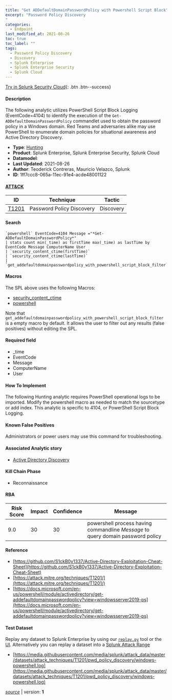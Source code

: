 ```yaml
---
title: "Get ADDefaultDomainPasswordPolicy with Powershell Script Block"
excerpt: "Password Policy Discovery
"
categories:
  - Endpoint
last_modified_at: 2021-08-26
toc: true
toc_label: ""
tags:
  - Password Policy Discovery
  - Discovery
  - Splunk Enterprise
  - Splunk Enterprise Security
  - Splunk Cloud
---
```




[Try in Splunk Security Cloud](https://www.splunk.com/en_us/cyber-security.html){: .btn .btn--success}

#### Description

The following analytic utilizes PowerShell Script Block Logging (EventCode=4104) to identify the execution of the `Get-ADDefaultDomainPasswordPolicy` commandlet used to obtain the password policy in a Windows domain. Red Teams and adversaries alike may use PowerShell to enumerate domain policies for situational awareness and Active Directory Discovery.

- **Type**: [Hunting](https://github.com/splunk/security_content/wiki/object-Analytic-Types)
- **Product**: Splunk Enterprise, Splunk Enterprise Security, Splunk Cloud
- **Datamodel**: 
- **Last Updated**: 2021-08-26
- **Author**: Teoderick Contreras, Mauricio Velazco, Splunk
- **ID**: 1ff7ccc8-065a-11ec-91e4-acde48001122


#### [ATT&CK](https://attack.mitre.org/)

| ID             | Technique        |  Tactic             |
| -------------- | ---------------- |-------------------- |
| [T1201](https://attack.mitre.org/techniques/T1201/) | Password Policy Discovery | Discovery |

#### Search

```
`powershell` EventCode=4104 Message ="*Get-ADDefaultDomainPasswordPolicy*" 
| stats count min(_time) as firstTime max(_time) as lastTime by EventCode Message ComputerName User 
| `security_content_ctime(firstTime)` 
| `security_content_ctime(lastTime)` 
| `get_addefaultdomainpasswordpolicy_with_powershell_script_block_filter`
```

#### Macros
The SPL above uses the following Macros:
* [security_content_ctime](https://github.com/splunk/security_content/blob/develop/macros/security_content_ctime.yml)
* [powershell](https://github.com/splunk/security_content/blob/develop/macros/powershell.yml)

Note that `get_addefaultdomainpasswordpolicy_with_powershell_script_block_filter` is a empty macro by default. It allows the user to filter out any results (false positives) without editing the SPL.

#### Required field
* _time
* EventCode
* Message
* ComputerName
* User


#### How To Implement
The following Hunting analytic requires PowerShell operational logs to be imported. Modify the powershell macro as needed to match the sourcetype or add index. This analytic is specific to 4104, or PowerShell Script Block Logging.

#### Known False Positives
Administrators or power users may use this command for troubleshooting.

#### Associated Analytic story
* [Active Directory Discovery](/stories/active_directory_discovery)


#### Kill Chain Phase
* Reconnaissance



#### RBA

| Risk Score  | Impact      | Confidence   | Message      |
| ----------- | ----------- |--------------|--------------|
| 9.0 | 30 | 30 | powershell process having commandline $Message$ to query domain password policy |




#### Reference

* [https://github.com/S1ckB0y1337/Active-Directory-Exploitation-Cheat-Sheet](https://github.com/S1ckB0y1337/Active-Directory-Exploitation-Cheat-Sheet)
* [https://attack.mitre.org/techniques/T1201/](https://attack.mitre.org/techniques/T1201/)
* [https://docs.microsoft.com/en-us/powershell/module/activedirectory/get-addefaultdomainpasswordpolicy?view=windowsserver2019-ps](https://docs.microsoft.com/en-us/powershell/module/activedirectory/get-addefaultdomainpasswordpolicy?view=windowsserver2019-ps)



#### Test Dataset
Replay any dataset to Splunk Enterprise by using our [`replay.py`](https://github.com/splunk/attack_data#using-replaypy) tool or the [UI](https://github.com/splunk/attack_data#using-ui).
Alternatively you can replay a dataset into a [Splunk Attack Range](https://github.com/splunk/attack_range#replay-dumps-into-attack-range-splunk-server)


* [https://media.githubusercontent.com/media/splunk/attack_data/master/datasets/attack_techniques/T1201/pwd_policy_discovery/windows-powershell.log](https://media.githubusercontent.com/media/splunk/attack_data/master/datasets/attack_techniques/T1201/pwd_policy_discovery/windows-powershell.log)



[*source*](https://github.com/splunk/security_content/tree/develop/detections/endpoint/get_addefaultdomainpasswordpolicy_with_powershell_script_block.yml) \| *version*: **1**